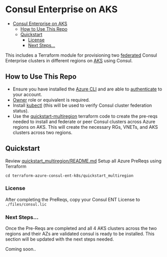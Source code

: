 # Consul Enterprise on AKS
<!-- TOC -->

- [Consul Enterprise on AKS](#consul-enterprise-on-aks)
  - [How to Use This Repo](#how-to-use-this-repo)
  - [Quickstart](#quickstart)
    - [License](#license)
    - [Next Steps...](#next-steps)

<!-- /TOC -->
This includes a Terraform module for provisioning two
[federated](https://www.consul.io/docs/k8s/installation/multi-cluster) Consul Enterprise clusters in different regions on [AKS](https://azure.microsoft.com/en-us/services/kubernetes-service/) using Consul.

## How to Use This Repo

- Ensure you have installed the [Azure
  CLI](https://docs.microsoft.com/en-us/cli/azure/install-azure-cli) and are able to [authenticate](https://registry.terraform.io/providers/hashicorp/azurerm/latest/docs/guides/azure_cli) to your account.
- [Owner](https://docs.microsoft.com/en-us/azure/role-based-access-control/built-in-roles#owner) role or equivalent is required.
- Install [kubectl](https://kubernetes.io/docs/reference/kubectl/) (this will be used to verify Consul cluster federation status).
- Use the [quickstart-multiregion](https://github.com/ppresto/terraform-azure-consul-ent-k8s/tree/main/quickstart-multiregion) terraform code to create the pre-reqs needed to install and federate or peer Consul clusters across Azure regions on AKS.  This will create the necessary RGs, VNETs, and AKS clusters across two regions.

## Quickstart
Review [quickstart_multiregion/README.md](./quickstart_multiregion/README.md)
Setup all Azure PreReqs using Terraform
```
cd terraform-azure-consul-ent-k8s/quickstart_multiregion
```

### License
After completing the PreReqs, copy your Consul ENT License to `./files/consul.lic`

### Next Steps...
Once the Pre-Reqs are completed and all 4 AKS clusters across the two regions and their AZs are validated consul is ready to be installed.  This section will be updated with the next steps needed.

Coming soon..
